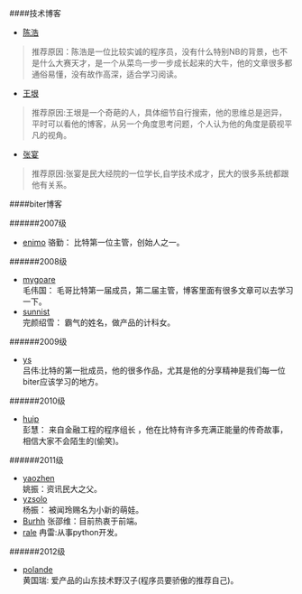 ####技术博客

*   [陈浩](http://coolshell.cn/)
>
> 推荐原因：陈浩是一位比较实诚的程序员，没有什么特别NB的背景，也不是什么大赛天才，是一个从菜鸟一步一步成长起来的大牛，他的文章很多都通俗易懂，没有故作高深，适合学习阅读。
>

*   [王垠](http://www.yinwang.org/)
>
> 推荐原因:王垠是一个奇葩的人，具体细节自行搜索，他的思维总是迥异，平时可以看他的博客，从另一个角度思考问题，个人认为他的角度是藐视平凡的视角。
>

*   [张宴](http://zyan.cc/)
>
> 推荐原因:张宴是民大经院的一位学长,自学技术成才，民大的很多系统都跟他有关系。
>

####biter博客

######2007级
*   [enimo](http://blog.anymoore.com/) 
    骆勤： 比特第一位主管，创始人之一。

######2008级
*   [mygoare](http://mygoare.com/)  
    毛伟国： 毛哥比特第一届成员，第二届主管，博客里面有很多文章可以去学习一下。
*   [sunnist](http://sunnist.github.io/)  
    完颜绍雪： 霸气的姓名，做产品的计科女。

######2009级
*   [ys](http://blog.ysmood.org)   
    吕伟:比特的第一批成员，他的很多作品，尤其是他的分享精神是我们每一位biter应该学习的地方。

######2010级
*   [huip](http://www.huip.org/)  
    彭慧： 来自金融工程的程序组长 ，他在比特有许多充满正能量的传奇故事，相信大家不会陌生的(偷笑)。

######2011级
*   [yaozhen](http://iyaozhen.com/)  
    姚振：资讯民大之父。
*   [yzsolo](http://aresyz.com/)  
    杨振： 被闻玲赐名为小新的萌娃。
*   [Burhh](http://vader.gitcafe.com/)
    张邵维：目前热衷于前端。
*   [rale](http://ranlei.github.io/)
    冉雷:从事python开发。

######2012级
*   [polande](http://www.polande.com)  
    黄国瑞: 爱产品的山东技术野汉子(程序员要骄傲的推荐自己)。


